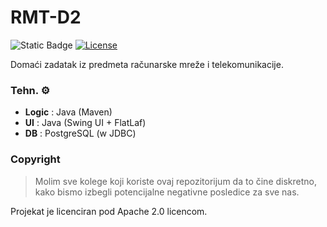 # RMT-D2
![Static Badge](https://img.shields.io/badge/Jelisavac%20L.-2022%2F0554-red) 
[![License](https://img.shields.io/badge/License-Apache_2.0-blue.svg)](https://opensource.org/licenses/Apache-2.0)

Domaći zadatak iz predmeta računarske mreže i telekomunikacije.

### Tehn. ⚙️
* **Logic** : Java (Maven)
* **UI** : Java (Swing UI + FlatLaf)
* **DB** : PostgreSQL (w JDBC)

### Copyright
>Molim sve kolege koji koriste ovaj repozitorijum da to čine diskretno, kako bismo izbegli potencijalne negativne posledice za sve nas. 

Projekat je licenciran pod Apache 2.0 licencom.
